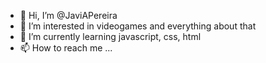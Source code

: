 - 👋 Hi, I’m @JaviAPereira
- 👀 I’m interested in videogames and everything about that
- 🌱 I’m currently learning javascript, css, html
- 📫 How to reach me ...

<!---
JaviAPereira/JaviAPereira is a ✨ special ✨ repository because its `README.md` (this file) appears on your GitHub profile.
You can click the Preview link to take a look at your changes.
--->
